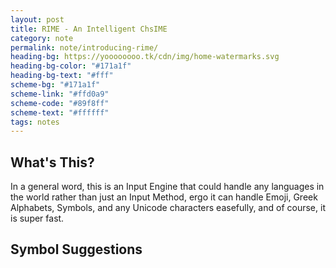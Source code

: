 ```yaml
---
layout: post
title: RIME - An Intelligent ChsIME
category: note
permalink: note/introducing-rime/
heading-bg: https://yoooooooo.tk/cdn/img/home-watermarks.svg
heading-bg-color: "#171a1f"
heading-bg-text: "#fff"
scheme-bg: "#171a1f"
scheme-link: "#ffd0a9"
scheme-code: "#89f8ff"
scheme-text: "#ffffff"
tags: notes
---
```


## What's This?
In a general word, this is an Input Engine that could handle any languages in the world rather than just an Input Method, ergo it can handle Emoji, Greek Alphabets, Symbols, and any Unicode characters easefully, and of course, it is super fast.

## Symbol Suggestions

